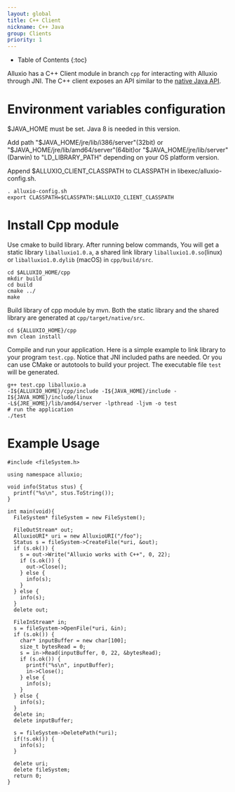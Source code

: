 ```yaml
---
layout: global
title: C++ Client
nickname: C++ Java
group: Clients
priority: 1
---
```


* Table of Contents
{:toc}

Alluxio has a C++ Client module in branch `cpp` for  interacting with Alluxio through JNI. The 
C++ client exposes an API similar to  the [native Java API](Clients-Java-Native.html).

# Environment variables configuration

$JAVA_HOME must be set. Java 8 is needed in this version.

Add path "$JAVA_HOME/jre/lib/i386/server"(32bit) or "$JAVA_HOME/jre/lib/amd64/server"(64bit)or 
"$JAVA_HOME/jre/lib/server"(Darwin) to "LD_LIBRARY_PATH" depending on your OS platform version.
 
Append $ALLUXIO_CLIENT_CLASSPATH to CLASSPATH in libexec/alluxio-config.sh.
```
. alluxio-config.sh
export CLASSPATH=$CLASSPATH:$ALLUXIO_CLIENT_CLASSPATH
```

# Install Cpp module

Use cmake to build library. After running below commands, You will get a static library `liballuxio1.0.a`, 
a shared link library `liballuxio1.0.so`(linux) or `liballuxio1.0.dylib` (macOS) in `cpp/build/src`.                   
```
cd $ALLUXIO_HOME/cpp
mkdir build
cd build
cmake ../
make
```
  
Build library of cpp module by mvn. Both the static library and the shared library are generated at 
`cpp/target/native/src`.
```
cd ${ALLUXIO_HOME}/cpp
mvn clean install
```
 
Compile and run your application. Here is a simple example to link library to your program `test.cpp`. 
Notice that JNI included paths are needed. Or you can use CMake or autotools to build your project. 
The executable file `test` will be generated. 
```
g++ test.cpp liballuxio.a  
-I${ALLUXIO_HOME}/cpp/include -I${JAVA_HOME}/include -I${JAVA_HOME}/include/linux 
-L${JRE_HOME}/lib/amd64/server -lpthread -ljvm -o test
# run the application
./test
```

# Example Usage
```
#include <fileSystem.h>

using namespace alluxio;

void info(Status stus) {
  printf("%s\n", stus.ToString());
}

int main(void){
  FileSystem* fileSystem = new FileSystem();
  
  FileOutStream* out;
  AlluxioURI* uri = new AlluxioURI("/foo");
  Status s = fileSystem->CreateFile(*uri, &out);
  if (s.ok()) {
    s = out->Write("Alluxio works with C++", 0, 22);
    if (s.ok()) {
      out->Close();
    } else {
      info(s);
    }
  } else {
    info(s);
  }
  delete out;
  
  FileInStream* in;
  s = fileSystem->OpenFile(*uri, &in);
  if (s.ok()) {
    char* inputBuffer = new char[100];
    size_t bytesRead = 0;
    s = in->Read(inputBuffer, 0, 22, &bytesRead);
    if (s.ok()) {
      printf("%s\n", inputBuffer);
      in->Close();
    } else {
      info(s);
    }
  } else {
    info(s);
  }
  delete in;
  delete inputBuffer;
  
  s = fileSystem->DeletePath(*uri);
  if(!s.ok()) {
    info(s);
  }
  
  delete uri;
  delete fileSystem;
  return 0;
}
```

 
